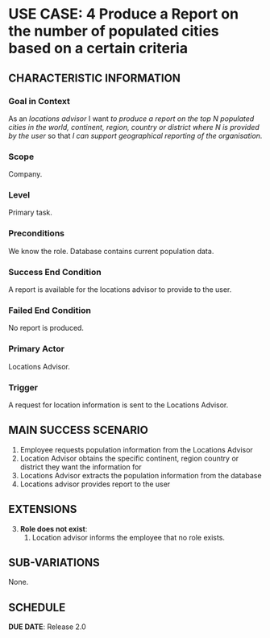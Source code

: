 # USE CASE: 4 Produce a Report on the number of populated cities based on a certain criteria
## CHARACTERISTIC INFORMATION
### Goal in Context
As an *locations advisor* I want *to produce a report on the top N populated cities in the world, continent, region, country or district where N is provided by the user* so that *I can support geographical reporting of the organisation.*
### Scope
Company.
### Level
Primary task.
### Preconditions
We know the role.  Database contains current population data.
### Success End Condition
A report is available for the locations advisor to provide to the user.
### Failed End Condition
No report is produced.
### Primary Actor
Locations Advisor.
### Trigger
A request for location information is sent to the Locations Advisor.
## MAIN SUCCESS SCENARIO
1. Employee requests population information from the Locations Advisor
2. Location Advisor obtains the specific continent, region country or district they want the information for
3. Locations Advisor extracts the population information from the database
4. Locations advisor provides report to the user
## EXTENSIONS
3. **Role does not exist**:
    1. Location advisor informs the employee that no role exists.
## SUB-VARIATIONS
None.
## SCHEDULE
**DUE DATE**: Release 2.0